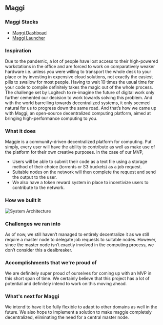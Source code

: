 ## Maggi

### Maggi Stacks
- [Maggi Dashboad]("https://github.com/sangeethapradeep/maggi-dashbaord")
- [Maggi Launcher]("https://github.com/code-krypt/maggi-launcher")

### Inspiration
Due to the pandemic, a lot of people have lost access to their high-powered workstations in the office and are forced to work on comparatively weaker hardware i.e. unless you were willing to transport the whole desk to your place or by investing in expensive cloud solutions, not exactly the easiest pills to swallow for most people. 
Having to wait 10 times the usual time for your code to compile definitely takes the magic out of the whole process. The challenge set by Logitech to re-imagine the future of digital work only further cemented our decision to work towards solving this problem. 
And with the world barrelling towards decentralized systems, it only seemed natural for us to progress down the same road. And that’s how we came up with Maggi, an open-source decentralized computing platform, aimed at bringing high-performance computing to you.

### What it does
Maggie is a community-driven decentralized platform for computing. Put simply, every user will have the ability to contribute as well as make use of the platform for their own creative purposes.
In the case of our MVP,
- Users will be able to submit their code as a text file using a storage method of their choice (torrents or S3 
buckets) as a job request.
- Suitable nodes on the network will then complete the request and send the output to the user.
- We also have a token reward system in place to incentivize users to contribute to the network.

### How we built it
![System Architecture]("docs/images/architecture.png")

### Challenges we ran into
As of now, we still haven’t managed to entirely decentralize it as we still require a master node to delegate job requests to suitable nodes. However, since the master node isn’t exactly involved in the computing process, we don’t consider this a dealbreaker.

### Accomplishments that we're proud of
We are definitely super proud of ourselves for coming up with an MVP in this short span of time. We certainly believe that this project has a lot of potential and definitely intend to work on this moving ahead.

### What's next for Maggi
We intend to have it be fully flexible to adapt to other domains as well in the future.
We also hope to implement a solution to make maggie completely decentralized, eliminating the need for a central master node.